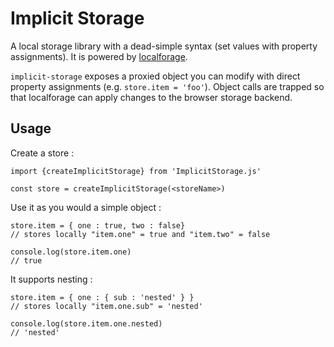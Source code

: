 # Implicit Storage
A local storage library with a dead-simple syntax (set values with property assignments). It is powered by [localforage](https://localforage.github.io/localForage/).

`implicit-storage` exposes a proxied object you can modify with direct property assignments (e.g. `store.item = 'foo'`). Object calls are trapped so that localforage can apply changes to the browser storage backend.

## Usage
Create a store :
```
import {createImplicitStorage} from 'ImplicitStorage.js'

const store = createImplicitStorage(<storeName>)
```

Use it as you would a simple object :
```
store.item = { one : true, two : false}
// stores locally "item.one" = true and "item.two" = false

console.log(store.item.one)
// true
```

It supports nesting :
```
store.item = { one : { sub : 'nested' } }
// stores locally "item.one.sub" = 'nested'

console.log(store.item.one.nested)
// 'nested'
```
